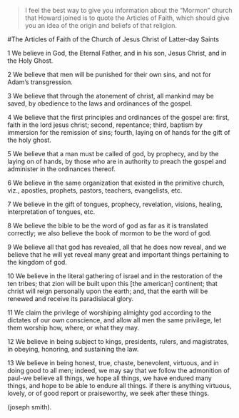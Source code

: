 > I feel the best way to give you information about the “Mormon” church that Howard joined is to quote the Articles of Faith, which should give you an idea of the origin and beliefs of that religion.


#The Articles of Faith of the Church of Jesus Christ of Latter-day Saints

1	We believe in God, the Eternal Father, and in his son, Jesus Christ, and in the Holy Ghost.

2	We believe that men will be punished for their own sins, and not for Adam’s transgression.

3	We believe that through the atonement of christ, all mankind may be saved, by obedience to the laws and ordinances of the gospel.

4	We believe that the first principles and ordinances of the gospel are: first, faith in the lord jesus christ; second, repentance; third, baptism by immersion for the remission of sins; fourth, laying on of hands for the gift of the holy ghost.

5	We believe that a man must be called of god, by prophecy, and by the laying on of hands, by those who are in authority to preach the gospel and administer in the ordinances thereof.

6	We believe in the same organization that existed in the primitive church, viz., apostles, prophets, pastors, teachers, evangelists, etc.

7	We believe in the gift of tongues, prophecy, revelation, visions, healing, interpretation of tongues, etc.

8	We believe the bible to be the word of god as far as it is translated correctly; we also believe the book of mormon to be the word of god.

9	We believe all that god has revealed, all that he does now reveal, and we believe that he will yet reveal many great and important things pertaining to the kingdom of god.

10	We believe in the literal gathering of israel and in the restoration of the ten tribes; that zion will be built upon this [the american] continent; that christ will reign personally upon the earth; and, that the earth will be renewed and receive its paradisiacal glory.

11	We claim the privilege of worshiping almighty god according to the dictates of our own conscience, and allow all men the same privilege, let them worship how, where, or what they may. 	

12	We believe in being subject to kings, presidents, rulers, and magistrates, in obeying, honoring, and sustaining the law.

13	We believe in being honest, true, chaste, benevolent, virtuous, and in doing good to all men; indeed, we may say that we follow the admonition of paul-we believe all things, we hope all things, we have endured many things, and hope to be able to endure all things. if there is anything virtuous, lovely, or of good report or praiseworthy, we seek after these things.

(joseph smith).
